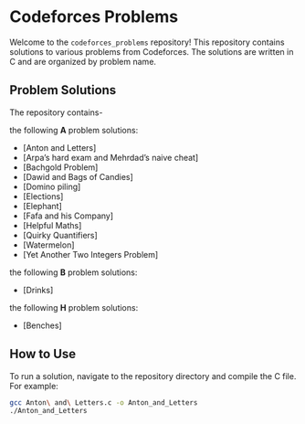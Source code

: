 # Codeforces Problems

Welcome to the `codeforces_problems` repository! This repository contains solutions to various problems from Codeforces. The solutions are written in C and are organized by problem name.

## Problem Solutions

The repository contains-

the following **A** problem solutions:

- [Anton and Letters]
- [Arpa’s hard exam and Mehrdad’s naive cheat]
- [Bachgold Problem]
- [Dawid and Bags of Candies]
- [Domino piling]
- [Elections]
- [Elephant]
- [Fafa and his Company]
- [Helpful Maths]
- [Quirky Quantifiers]
- [Watermelon]
- [Yet Another Two Integers Problem]

the following **B** problem solutions:

- [Drinks]

the following **H** problem solutions:

- [Benches]

  
## How to Use

To run a solution, navigate to the repository directory and compile the C file. For example:

```bash
gcc Anton\ and\ Letters.c -o Anton_and_Letters
./Anton_and_Letters
